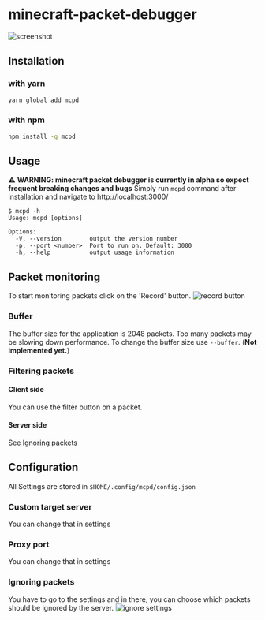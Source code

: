 # minecraft-packet-debugger
![screenshot](https://i.imgur.com/wFDjg2Q.png)

## Installation
### with yarn
```sh
yarn global add mcpd
```

### with npm
```sh
npm install -g mcpd
```

## Usage
:warning: **WARNING: minecraft packet debugger is currently in alpha so expect frequent breaking changes and bugs**
Simply run `mcpd` command after installation and navigate to http://localhost:3000/
```shell script
$ mcpd -h
Usage: mcpd [options]

Options:
  -V, --version        output the version number
  -p, --port <number>  Port to run on. Default: 3000
  -h, --help           output usage information
```


## Packet monitoring
To start monitoring packets click on the 'Record' button.
![record button](https://i.imgur.com/7mQplLu.png)

### Buffer
The buffer size for the application is 2048 packets. Too many packets may be slowing down performance. To change the buffer size use `--buffer`. (**Not implemented yet.**)

### Filtering packets
#### Client side
You can use the filter button on a packet.

#### Server side
See [Ignoring packets](#Ignoring-packets)


## Configuration
All Settings are stored in `$HOME/.config/mcpd/config.json`

### Custom target server
You can change that in settings

### Proxy port
You can change that in settings

### Ignoring packets
You have to go to the settings and in there, you can choose which packets should be ignored by the server.
![ignore settings](https://i.imgur.com/YHInhe5.png)
